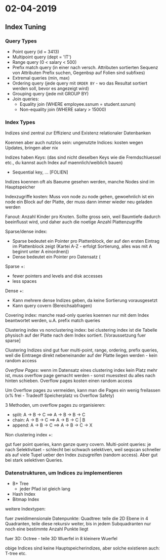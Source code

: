 # 02-04-2019

<!--TOC-->

## Index Tuning

### Query Types

* Point query (id = 3413)
* Multipoint query (dept = 'IT')
* Range query (0 < salary < 500)
* Prefix match query (in einer nach versch. Attributen sortierten Sequenz von Attributen Prefix suchen, Gegenbsp auf Folien sind subfixes)
* Extremal queries (min, max)
* Ordering query (jede query mit `ORDER BY` - wo das Resultat sortiert werden soll, bevor es angezeigt wird)
* Grouping query (jede mit GROUP BY)
* Join queries:
    * Equality join (WHERE employee.ssnum = student.ssnum)
    * Non-equality join (WHERE salary > 15000)

### Index Types

Indizes sind zentral zur Effizienz und Existenz relationaler Datenbanken

Koennen aber auch nutzlos sein: ungenutzte Indices: kosten wegen Updates, bringen aber nix

Indizes haben *Keys*: (das sind nicht dieselben Keys wie die Fremdschluessel etc., du kannst auch Index auf maennlich/weiblich bauen)
* Sequential key, ... [FOLIEN]

Indizes koennen oft als Baeume gesehen werden, manche Nodes sind im Hauptspeicher

Indexzugriffe kosten: Muss von node zu node gehen, gewoehnlich ist ein node ein Block auf der Platte, der muss dann immer wieder neu geladen werden

Fanout: Anzahl Kinder pro Knoten. Sollte gross sein, weil Baumtiefe dadurch beeinflusst wird, und daher auch die noetige Anzahl Plattenzugriffe

Sparse/dense index: 
* Sparse bedeutet ein Pointer pro Plattenblock, der auf den ersten Eintrag im Plattenblock zeigt (Kartei A-Z - erfolgt Sortierung, alles was mit A beginnt unter A einordnen))
* Dense bedeutet ein Pointer pro Datensatz (

Sparse +:
* fewer pointers and levels and disk accesses
* less spaces

Dense +:
* Kann mehrere dense Indizes geben, da keine Sortierung vorausgesetzt
* Kann query covern (Bereichsabfragen)

Covering index: manche read-only queries koennen nur mit dem Index beantwortet werden, u.A. prefix match queries

Clustering index vs nonclustering index: bei clustering index ist die Tabelle physisch auf der Platte nach dem Index sortiert. [Voraussetzung fuer sparse]

Clustering Indizes sind gut fuer multi-point, range, ordering, prefix queries, weil die Eintraege direkt nebeneinander auf der Platte liegen werden - kein random access

*Overflow Pages*: wenn im Datensatz eines clustering index kein Platz mehr ist, muss overflow page gemacht werden - sonst muesstest du alles nach hinten schieben. Overflow pages kosten einen random access

Um Overflow pages zu vermeiden, kann man die Pages ein wenig freilassen (x% frei - Tradeoff Speicherplatz vs Overflow Safety)

3 Methoden, um overflow pages zu organisieren:
* split: A -> B -> C ==> A -> B -> B -> C
* chain: A -> B -> C ==> A -> B -> C
                              |
                              B
* append: A -> B -> C ==> A -> B -> C -> X

Non clustering index +:

gut fuer point queries, kann ganze query covern. Multi-point queries: je nach Selektivitaet - schlecht bei schwach selektiven, weil seqscan schneller als auf viele Tupel ueber den Index zuzugreifen (random access). Aber gut bei stark selektiven Queries.


### Datenstrukturen, um Indices zu implementieren

* B+ Tree
    * jeder Pfad ist gleich lang
* Hash Index
* Bitmap Index

weitere Indextypen: 

fuer zweidimensionale Datenpunkte:
Quadtree: teile die 2D Ebene in 4 Quadranten, teile diese rekursiv weiter, bis in jedem Subquadranten nur noch eine bestimmte Anzahl Punkte liegt

fuer 3D: Octree - teile 3D Wuerfel in 8 kleinere Wuerfel

obige Indices sind keine Hauptspeicherindizes, aber solche existieren auch: T-tree etc.

